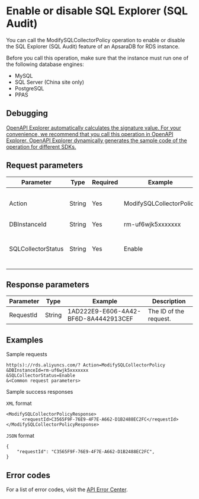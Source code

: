 # Enable or disable SQL Explorer \(SQL Audit\)

You can call the ModifySQLCollectorPolicy operation to enable or disable the SQL Explorer \(SQL Audit\) feature of an ApsaraDB for RDS instance.

Before you call this operation, make sure that the instance must run one of the following database engines:

-   MySQL
-   SQL Server \(China site only\)
-   PostgreSQL
-   PPAS

## Debugging

[OpenAPI Explorer automatically calculates the signature value. For your convenience, we recommend that you call this operation in OpenAPI Explorer. OpenAPI Explorer dynamically generates the sample code of the operation for different SDKs.](https://api.aliyun.com/#product=Rds&api=ModifySQLCollectorPolicy&type=RPC&version=2014-08-15)

## Request parameters

|Parameter|Type|Required|Example|Description|
|---------|----|--------|-------|-----------|
|Action|String|Yes|ModifySQLCollectorPolicy|The operation that you want to perform. Set the value to **ModifySQLCollectorPolicy**. |
|DBInstanceId|String|Yes|rm-uf6wjk5xxxxxxx|The ID of the instance. |
|SQLCollectorStatus|String|Yes|Enable|Specifies to enable or disable the SQL Explorer \(SQL Audit\) feature. Valid values: **Enable and Disabled**. |

## Response parameters

|Parameter|Type|Example|Description|
|---------|----|-------|-----------|
|RequestId|String|1AD222E9-E606-4A42-BF6D-8A4442913CEF|The ID of the request. |

## Examples

Sample requests

```
http(s)://rds.aliyuncs.com/? Action=ModifySQLCollectorPolicy
&DBInstanceId=rm-uf6wjk5xxxxxxx
&SQLCollectorStatus=Enable
&<Common request parameters>
```

Sample success responses

`XML` format

```
<ModifySQLCollectorPolicyResponse>
      <requestId>C3565F9F-76E9-4F7E-A662-D1B2488EC2FC</requestId>
</ModifySQLCollectorPolicyResponse>
```

`JSON` format

```
{
    "requestId": "C3565F9F-76E9-4F7E-A662-D1B2488EC2FC", 
}
```

## Error codes

For a list of error codes, visit the [API Error Center](https://error-center.alibabacloud.com/status/product/Rds).

